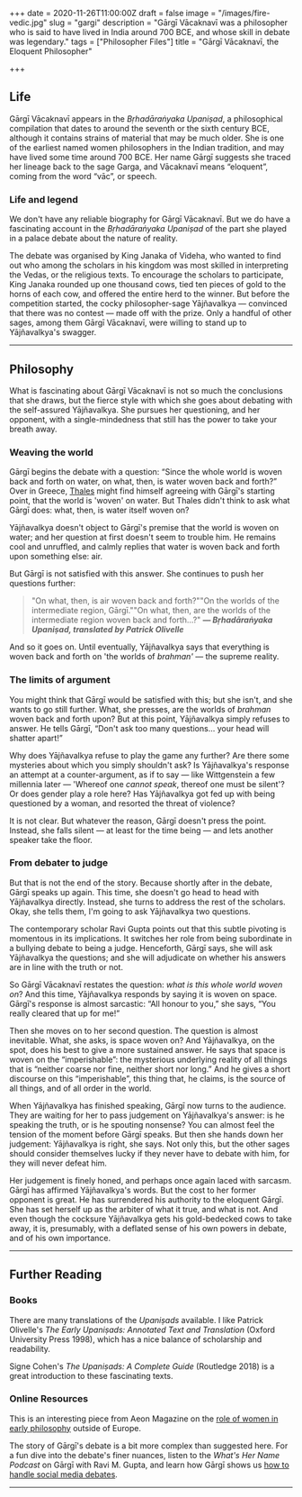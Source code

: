 +++
date = 2020-11-26T11:00:00Z
draft = false
image = "/images/fire-vedic.jpg"
slug = "gargi"
description = "Gārgī Vācaknavī was a philosopher who is said to have lived in India around 700 BCE, and whose skill in debate was legendary."
tags = ["Philosopher Files"]
title = "Gārgī Vācaknavī, the Eloquent Philosopher"

+++


## **Life**

Gārgī Vācaknavī appears in the _Bṛhadāraṅyaka Upaniṣad_, a philosophical compilation that dates to around the seventh or the sixth century BCE, although it contains strains of material that may be much older. She is one of the earliest named women philosophers in the Indian tradition, and may have lived some time around 700 BCE. Her name Gārgī suggests she traced her lineage back to the sage Garga, and Vācaknavī means “eloquent”, coming from the word “vāc”, or speech.

### **Life and legend**

We don't have any reliable biography for Gārgī Vācaknavī. But we do have a fascinating account in the _Bṛhadāraṅyaka Upaniṣad_ of the part she played in a palace debate about the nature of reality.

The debate was organised by King Janaka of Videha, who wanted to find out who among the scholars in his kingdom was most skilled in interpreting the Vedas, or the religious texts. To encourage the scholars to participate, King Janaka rounded up one thousand cows, tied ten pieces of gold to the horns of each cow, and offered the entire herd to the winner. But before the competition started, the cocky philosopher-sage Yājñavalkya — convinced that there was no contest — made off with the prize. Only a handful of other sages, among them Gārgī Vācaknavī, were willing to stand up to Yājñavalkya's swagger.

---

## **Philosophy**

What is fascinating about Gārgī Vācaknavī is not so much the conclusions that she draws, but the fierce style with which she goes about debating with the self-assured Yājñavalkya. She pursues her questioning, and her opponent, with a single-mindedness that still has the power to take your breath away.

### Weaving the world

Gārgī begins the debate with a question: “Since the whole world is woven back and forth on water, on what, then, is water woven back and forth?” Over in Greece, [Thales](/thales) might find himself agreeing with Gārgī's starting point, that the world is 'woven' on water. But Thales didn't think to ask what Gārgī does: what, then, is water itself woven on?

Yājñavalkya doesn't object to Gārgī's premise that the world is woven on water; and her question at first doesn't seem to trouble him. He remains cool and unruffled, and calmly replies that water is woven back and forth upon something else: air.

But Gārgī is not satisfied with this answer. She continues to push her questions further:

> "On what, then, is air woven back and forth?""On the worlds of the intermediate region, Gārgī.""On what, then, are the worlds of the intermediate region woven back and forth...?" **— _Bṛhadāraṅyaka Upaniṣad, translated by Patrick Olivelle_**

And so it goes on. Until eventually, Yājñavalkya says that everything is woven back and forth on 'the worlds of _brahman'_ — the supreme reality.

### The limits of argument

You might think that Gārgī would be satisfied with this; but she isn't, and she wants to go still further. What, she presses, are the worlds of _brahman_ woven back and forth upon? But at this point, Yājñavalkya simply refuses to answer. He tells Gārgī, “Don't ask too many questions... your head will shatter apart!”

Why does Yājñavalkya refuse to play the game any further? Are there some mysteries about which you simply shouldn't ask?  Is Yājñavalkya's response an attempt at a counter-argument, as if to say — like Wittgenstein a few millennia later — 'Whereof one _cannot speak_, thereof one must be silent'? Or does gender play a role here? Has Yājñavalkya got fed up with being questioned by a woman, and resorted the threat of violence?

It is not clear. But whatever the reason, Gārgī doesn't press the point. Instead, she falls silent — at least for the time being — and lets another speaker take the floor.

### **From debater to judge**

But that is not the end of the story. Because shortly after in the debate, Gārgī speaks up again. This time, she doesn't go head to head with Yājñavalkya directly. Instead, she turns to address the rest of the scholars. Okay, she tells them, I'm going to ask Yājñavalkya two questions.

The contemporary scholar Ravi Gupta points out that this subtle pivoting is momentous in its implications. It switches her role from being subordinate in a bullying debate to being a judge. Henceforth, Gārgī says, she will ask Yājñavalkya the questions; and she will adjudicate on whether his answers are in line with the truth or not.

So Gārgī Vācaknavī restates the question: _what is this whole world woven on_? And this time, Yājñavalkya responds by saying it is woven on space. Gārgī's response is almost sarcastic: “All honour to you,” she says, “You really cleared that up for me!”

Then she moves on to her second question. The question is almost inevitable. What, she asks, is space woven on? And Yājñavalkya, on the spot, does his best to give a more sustained answer. He says that space is woven on the “imperishable”: the mysterious underlying reality of all things that is “neither coarse nor fine, neither short nor long.” And he gives a short discourse on this “imperishable”, this thing that, he claims, is the source of all things, and of all order in the world.

When Yājñavalkya has finished speaking, Gārgī now turns to the audience. They are waiting for her to pass judgement on Yājñavalkya's answer: is he speaking the truth, or is he spouting nonsense? You can almost feel the tension of the moment before Gārgī speaks. But then she hands down her judgement: Yājñavalkya is right, she says. Not only this, but the other sages should consider themselves lucky if they never have to debate with him, for they will never defeat him.

Her judgement is finely honed, and perhaps once again laced with sarcasm. Gārgī has affirmed Yājñavalkya's words. But the cost to her former opponent is great.  He has surrendered his authority to the eloquent Gārgī. She has set herself up as the arbiter of what it true, and what is not. And even though the cocksure Yājñavalkya gets his gold-bedecked cows to take away, it is, presumably, with a deflated sense of his own powers in debate, and of his own importance.

---

## **Further Reading**

### **Books**

There are many translations of the _Upaniṣads_ available. I like Patrick Olivelle's _The Early Upaniṣads: Annotated Text and Translation_ (Oxford University Press 1998), which has a nice balance of scholarship and readability.

Signe Cohen's _The Upaniṣads: A Complete Guide_ (Routledge 2018) is a great introduction to these fascinating texts.

### **Online Resources**

This is an interesting piece from Aeon Magazine on the [role of women in early philosophy](https://aeon.co/essays/before-the-canon-the-non-european-women-who-founded-philosophy) outside of Europe.

The story of Gārgī's debate is a bit more complex than suggested here. For a fun dive into the debate's finer nuances, listen to the _What's Her Name Podcast_ on Gārgī with Ravi M. Gupta, and learn how Gārgī shows us [how to handle social media debates](https://www.whatshernamepodcast.com/gargi_vachaknavi/).

---









